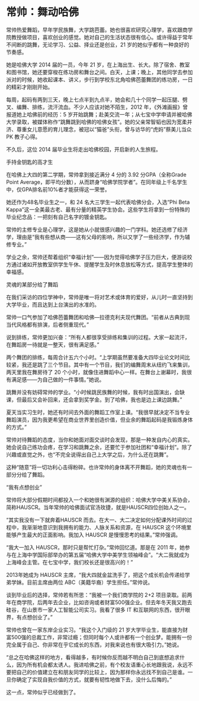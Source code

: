 # 常帅：舞动哈佛

常帅热爱舞蹈，早年学民族舞，大学跳芭蕾。她也很喜欢研究心理学，喜欢跟商学院教授做项目，喜欢创业的感觉。她对自己的生活状态很有信心。或许得益于常年不间断的跳舞，无论学习、公益、择业还是创业，21 岁的她似乎都有一种良好的节奏感。 

她是哈佛大学 2014 届的一员，今年 21 岁，在上海出生、长大。除了宿舍、教室和图书馆，她还要穿梭在练功房和舞台之间。白天，上课；晚上，其他同学去参加派对的时候，她收起课本、讲义，步行到学校东北角哈佛芭蕾舞团的练功房，一日的精彩才刚刚开始。 

每周，起码有两到三天，晚上七点半到九点半，她会和几十个同学一起压腿、劈叉、编舞、排练，流汗流血。不少人应该对她不陌生，2012 年，《外滩画报》曾报道她上哈佛前的经历：5 岁开始跳舞；赴美交流一年；从七宝中学申请并被哈佛大学录取，被媒体称作“跳舞跳到哈佛的哈佛女孩”。她的父亲常智韬也因为宽柔并济、尊重女儿意愿的育儿理念，被冠以“猫爸”头衔，曾与访华的“虎妈”蔡美儿当众 PK 教子心得。 

不久后，这位 2014 届毕业生将走出哈佛校园，开启新的人生旅程。 

手持金钥匙的高才生 

在哈佛上大四的第二学期，常帅拿到接近满分 4 分的 3.92 分GPA（全称Grade Point Average，即平均分数），从而跻身“哈佛学院学者”。在同年级上千名学生中，仅GPA排名前10%者才能获得这一荣誉。 

她还作为48名毕业生之一，和 24 名大三学生一起代表哈佛分会，入选“Phi Beta Kappa”这一全美最古老、最有分量的精英学生协会。这些学生将拿到一份特殊的毕业纪念品：一把刻有自己名字的镀金钥匙。 

常帅的主修专业是心理学，这是她从小就很感兴趣的一门学科。她还选修了经济学，理由是“我有些想从商——这有父母的影响，所以又学了一些经济学，作为辅修专业。” 

学业之余，常帅还帮着组织“幸福计划”——因为觉得哈佛学子压力巨大，便游说校方通过诸如开放教室供学生午休、提醒学生及时休息放松等方式，提高学生整体的幸福感。 

灵魂的某部分给了舞蹈 

在我们采访的四位学神中，常帅是唯一将对艺术或体育的爱好，从儿时一直坚持到大学毕业，而且达到上台演出的水准的。 

常帅一口气参加了哈佛芭蕾舞团和哈佛—拉德克利夫现代舞团。“前者从古典到现当代风格都有排演，后者侧重现代。” 

说到排练，常帅更加兴奋：“所有人都很享受排练和集训的过程。大家一起流汗，在舞蹈房一待就是一整天，很有满足感。” 

两个舞团的排练，每周合计五六个小时。“上学期虽然要准备大四毕业论文时间比较紧，我还是跳了三个节目。其中有一个节目，我们的编舞周末从纽约飞来集训，两天里我在舞房待了 20 个小时，就像住进舞蹈中心一样。在舞台上谢幕时，我很有满足感——为自己做的一件事情。”她说。 

跳舞并没有妨碍常帅的学业。“小时候跳民族舞的时候，我有时出国演出，会缺课，但最后又会补回来，还会拿到奖学金。到了哈佛，我也是边上课边跳舞。” 

夏天当实习生时，她还有时间去外面的舞蹈工作室上课。“我很早就决定不当专业舞蹈演员，因为我更希望在商业世界里创造价值，但业余的舞蹈起码是我锻炼身体的方式。” 

常帅对待舞蹈的态度，当你和她面对面交谈时会发现，那是一种发自内心的真实。她会说自己练功会疼，在学习和跳舞之余，还要忙于参加社团和“幸福计划”。除了兴趣或直觉之外，也“不完全说得出自己上大学之后，为什么还在跳舞”。 

这种“随意”将一切功利心击得粉碎。也许常帅的身体离不开舞蹈，她的灵魂也有一部分分给了舞蹈。 

“我有点想创业” 

常帅将大部分假期时间都投入一个和她很有渊源的组织：哈佛大学中美关系协会，简称HAUSCR。当年常帅的哈佛面试官汤玫捷，就是HAUSCR四位创始人之一。 

“其实我没有一下就奔着HAUSCR 而去。在大一、大二决定如何分配课外时间的过程中，我渐渐地意识到我拥有的能力、人脉关系和资源，在 HAUSCR 这个环境里能够产生最大的正面影响。我加入 HAUSCR 是慢慢思考的结果。”常帅强调。 

“我大一加入 HAUSCR，那时只是帮忙打杂。”常帅回忆道。那是在 2011 年，她参与在上海中学国际部举办的第五届“哈佛大学中美学生领袖峰会”。“大二我就成为上海峰会主管。在七宝中学，我们校长还是很高兴的！” 

2013年她成为 HAUSCR 主席，“我大四就金盆洗手了，把这个成长机会传递给学弟学妹。目前主席由两位 ABC（美籍华裔）学生担任。”常帅说。 

谈到毕业后的选择，常帅若有所思：“我被一个我们商学院的 2+2 项目录取。前两年在商学院，后两年去企业，比如咨询或者财富500强企业。但去年冬天我又跑去硅谷，在山景市一家人工智能公司实习。我看了很多 IT 和互联网的东西，很开眼界，有点想创业了。” 

常帅也曾在一家东岸企业实习。“我这个入门级的 21 岁大学毕业生，能直接为财富500强的总裁工作，非常过瘾；但同时每个人或许都有一个创业梦。能拥有一份完全属于自己、你非常在乎它成长的东西，对我来说也有很大吸引力。”她说。 

“总之在哈佛这样的地方，看得越多，有时候你反而越不明白自己到底想追求什么，因为所有机会都太诱人。我进哈佛之前，有个校友语重心长地跟我说，永远不要把自己的价值建立在和朋友同学的比较上，因为那样你永远找不到自己是谁。一旦你确定了实现自我价值的方式，就要有韧性地做下去，没什么后悔的。” 

这一点，常帅似乎已经做到了。